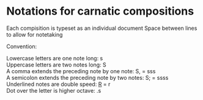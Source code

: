 # Notations for carnatic compositions

Each compisition is typeset as an individual document
Space between lines to allow for notetaking 

Convention: <br/>

Lowercase letters are one note long: s <br/>
Uppercase letters are two notes long: S <br/>
A comma extends the preceding note by one note: S, = sss <br/>
A semicolon extends the preceding note by two notes: S; = ssss <br/>
Underlined notes are double speed: <ins>R</ins> = r <br/>
Dot over the letter is higher octave: \.s <br/>
